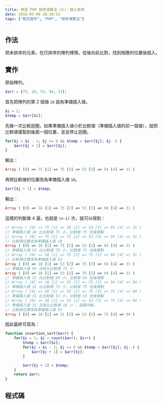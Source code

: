 ```yaml
---
title: 學習 PHP 排序演算法（三）：插入排序
date: 2018-05-09 10:20:53
tags: ["程式寫作", "PHP", "排序演算法"]
---
```


## 作法
把未排序的元素，在已排序的陣列裡頭，從後向前比對，找到相應的位置後插入。

## 實作
原始陣列。
```PHP
$arr = [75, 18, 53, 94, 31];
```
首先把陣列的第 2 個値 `18` 設為準備插入値。
```PHP
$i = 1;
$temp = $arr[$i];
```
先做一次比較迴圈，如果準備插入値小於比較値（準備插入値的前一個値），就把比較値複製到後面一個位置，並且停止迴圈。
```PHP
for($j = $i - 1; $j >= 0 && $temp < $arr[$j]; $j--) { 
    $arr[$j + 1] = $arr[$j];
}
```
輸出：
```PHP
Array ( [0] => 75 [1] => 75 [2] => 53 [3] => 94 [4] => 31 )
```
再把比較値的位置改為準備插入値 `18`。
```PHP
$arr[$j + 1] = $temp;
```
輸出：
```PHP
Array ( [0] => 18 [1] => 75 [2] => 53 [3] => 94 [4] => 31 )
```
這樣的判斷做 4 遍，也就是 `(n-1)` 次，就可以得到：
```PHP
// Array ( [0] => 75 [1] => 18 [2] => 53 [3] => 94 [4] => 31 )
// 準備插入値 18 比比較値 75 小，比較値 75 往後複製
// Array ( [0] => 75 [1] => 75 [2] => 53 [3] => 94 [4] => 31 )
// 比較値位置改為準備插入値 18
Array ( [0] => 18 [1] => 75 [2] => 53 [3] => 94 [4] => 31 )
// 準備插入値 53 比比較値 75 小，比較値 75 往後複製
// Array ( [0] => 18 [1] => 75 [2] => 75 [3] => 94 [4] => 31 )
// 比較値位置改為準備插入値 53
Array ( [0] => 18 [1] => 53 [2] => 75 [3] => 94 [4] => 31 )
// 準備插入値 94 沒有比比較値 75 小
Array ( [0] => 18 [1] => 53 [2] => 75 [3] => 94 [4] => 31 )
// 準備插入値 31 比比較値 94 小，比較値 94 往後複製
// Array ( [0] => 18 [1] => 53 [2] => 75 [3] => 94 [4] => 94 )
// 準備插入値 31 比比較値 75 小，比較値 75 往後複製
// Array ( [0] => 18 [1] => 53 [2] => 75 [3] => 75 [4] => 94 )
// 準備插入値 31 比比較値 53 小，比較値 53 往後複製
// Array ( [0] => 18 [1] => 53 [2] => 53 [3] => 75 [4] => 94 )
// 準備插入値 31 沒有比比較値 18 小 ，迴圈中斷。
// 比較値位置改為準備插入値 53
Array ( [0] => 18 [1] => 31 [2] => 53 [3] => 75 [4] => 94 )
```
因此最終可寫為：
```PHP
function insertion_sort($arr) {
    for($i = 1; $i < count($arr); $i++) {
        $temp = $arr[$i];
        for($j = $i - 1; $j >= 0 && $temp < $arr[$j]; $j--) { 
            $arr[$j + 1] = $arr[$j];
        }

        $arr[$j + 1] = $temp;
    }
    return $arr;
}
```

## 程式碼
<script src="https://gist.github.com/memochou1993/45541b03004c5c52cd79fb22b2e7360c.js"></script>